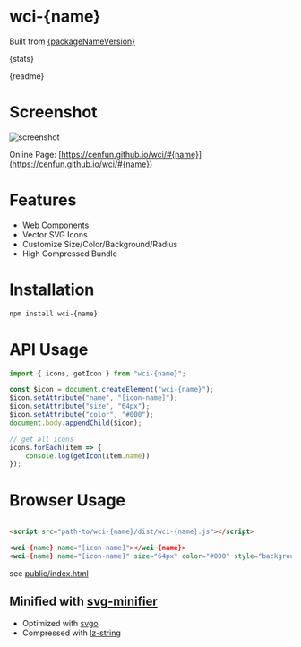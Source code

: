 # wci-{name}
Built from [{packageNameVersion}]({packageUrl})  

{stats}  

{readme}

# Screenshot
![screenshot](public/screenshot.png)

Online Page: [https://cenfun.github.io/wci/#{name}](https://cenfun.github.io/wci/#{name})

# Features
* Web Components
* Vector SVG Icons 
* Customize Size/Color/Background/Radius
* High Compressed Bundle
# Installation
```sh
npm install wci-{name}
```
# API Usage
```js
import { icons, getIcon } from "wci-{name}";

const $icon = document.createElement("wci-{name}");
$icon.setAttribute("name", "[icon-name]");
$icon.setAttribute("size", "64px");
$icon.setAttribute("color", "#000");
document.body.appendChild($icon);

// get all icons
icons.forEach(item => {
    console.log(getIcon(item.name))
});
```
# Browser Usage
```html

<script src="path-to/wci-{name}/dist/wci-{name}.js"></script>

<wci-{name} name="[icon-name]"></wci-{name}>
<wci-{name} name="[icon-name]" size="64px" color="#000" style="background:#f5f5f5;"></wci-{name}>
```
see [public/index.html](public/index.html)

## Minified with [svg-minifier](https://github.com/cenfun/svg-minifier)
* Optimized with [svgo](https://github.com/svg/svgo)
* Compressed with [lz-string](https://github.com/pieroxy/lz-string)